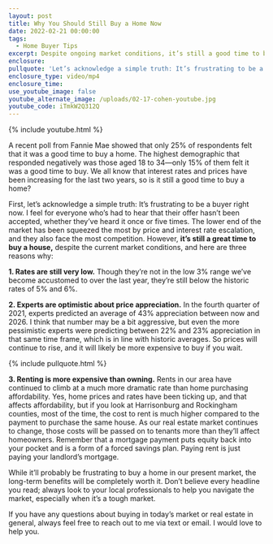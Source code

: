 ```yaml
---
layout: post
title: Why You Should Still Buy a Home Now
date: 2022-02-21 00:00:00
tags:
  - Home Buyer Tips
excerpt: Despite ongoing market conditions, it’s still a good time to buy a home
enclosure:
pullquote: 'Let’s acknowledge a simple truth: It’s frustrating to be a buyer right now.'
enclosure_type: video/mp4
enclosure_time:
use_youtube_image: false
youtube_alternate_image: /uploads/02-17-cohen-youtube.jpg
youtube_code: iTmkW2Q312Q
---
```

{% include youtube.html %}

A recent poll from Fannie Mae showed that only 25% of respondents felt that it was a good time to buy a home. The highest demographic that responded negatively was those aged 18 to 34—only 15% of them felt it was a good time to buy. We all know that interest rates and prices have been increasing for the last two years, so is it still a good time to buy a home?&nbsp;

First, let’s acknowledge a simple truth: It’s frustrating to be a buyer right now. I feel for everyone who’s had to hear that their offer hasn’t been accepted, whether they’ve heard it once or five times. The lower end of the market has been squeezed the most by price and interest rate escalation, and they also face the most competition. However, **it’s still a great time to buy a house,** despite the current market conditions, and here are three reasons why:

**1\. Rates are still very low.** Though they’re not in the low 3% range we’ve become accustomed to over the last year, they’re still below the historic rates of 5% and 6%.

**2\. Experts are optimistic about price appreciation.** In the fourth quarter of 2021, experts predicted an average of 43% appreciation between now and 2026. I think that number may be a bit aggressive, but even the more pessimistic experts were predicting between 22% and 23% appreciation in that same time frame, which is in line with historic averages. So prices will continue to rise, and it will likely be more expensive to buy if you wait.

{% include pullquote.html %}

**3\. Renting is more expensive than owning.** Rents in our area have continued to climb at a much more dramatic rate than home purchasing affordability. Yes, home prices and rates have been ticking up, and that affects affordability, but if you look at Harrisonburg and Rockingham counties, most of the time, the cost to rent is much higher compared to the payment to purchase the same house. As our real estate market continues to change, those costs will be passed on to tenants more than they’ll affect homeowners. Remember that a mortgage payment puts equity back into your pocket and is a form of a forced savings plan. Paying rent is just paying your landlord’s mortgage.&nbsp;

While it’ll probably be frustrating to buy a home in our present market, the long-term benefits will be completely worth it. Don’t believe every headline you read; always look to your local professionals to help you navigate the market, especially when it’s a tough market.&nbsp;

If you have any questions about buying in today’s market or real estate in general, always feel free to reach out to me via text or email. I would love to help you.
